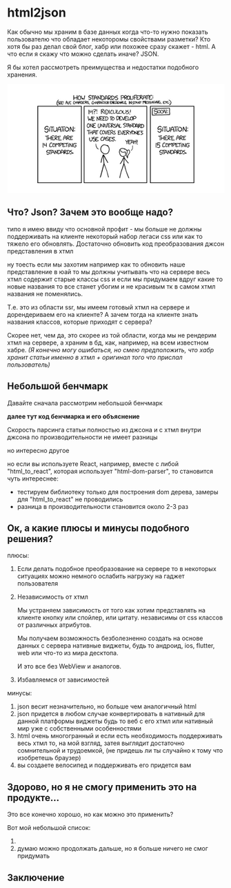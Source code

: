 # html2json

Как обычно мы храним в базе данных когда что-то нужно показать пользователю что обладает некоторомы свойствами разметки? Кто хотя бы раз делал свой блог, хабр или похожее сразу скажет - html. А что если я скажу что можно сделать иначе? JSON.

Я бы хотел рассмотреть преимущества и недостатки подобного хранения.

![Мем](./img/standarts_mem.jpg)

## Что? Json? Зачем это вообще надо?

типо я имею ввиду что основной профит - мы больше не должны поддерживать на клиенте некоторый набор легаси css или как то тяжело его обновлять. Достаточно обновить код преобразования джсон представления в хтмл

ну тоесть если мы захотим например как то обновить наше представление в юай то мы должны учитывать что на сервере весь хтмл содержит старые классы css и если мы придумаем вдруг какие то новые названия то все станет убогим и не красивым тк в самом хтмл названия не поменялись.

Т.е. это из области ssr, мы имеем готовый хтмл на сервере и дорендериваем его на клиенте? А зачем тогда на клиенте знать названия классов, которые приходят с сервера?

Скорее нет, чем да, это скорее из той области, когда мы не рендерим хтмл на сервере, а храним в бд, как, например, на всем известном хабре. *(Я конечно могу ошибаться, но смею предположить, что хабр хранит статьи именно в хтмл + оригинал того что прислал пользователь)*

## Небольшой бенчмарк

Давайте сначала рассмотрим небольшой бенчмарк

**далее тут код бенчмарка и его объяснение**

Скорость парсинга статьи полностью из джсона и с хтмл внутри джсона по производительности не имеет разницы

но интересно другое
 
но если вы используете React, например, вместе с либой "html_to_react", которая использует "html-dom-parser", то становится чуть интереснее:

* тестируем библиотеку только для построения dom дерева, замеры для "html_to_react" не проводились
* разница в производительности становится около 2-3 раз 

## Ок, а какие плюсы и минусы подобного решения?

плюсы:
1. Если делать подобное преобразование на сервере то в некоторых ситуациях можно немного ослабить нагрузку на гаджет пользователя
1. Независимость от хтмл
    
    Мы устраняем зависимость от того как хотим представлять на клиенте кнопку или спойлер, или цитату. независимы от css классов от различных атрибутов.

    Мы получаем возможность безболезненно создать на основе данных с сервера нативные виджеты, будь то андроид, ios, flutter, web или что-то из мира десктопа.

    И это все без WebView и аналогов.

1. Избавляемся от зависимостей

минусы:
1. json весит незначительно, но больше чем аналогичный html
1. json придется в любом случае конвертировать в нативный для данной платформы виджеты будь то веб с его хтмл или нативный мир уже с собственными особенностями
1. html очень многогранный и если есть необходимость поддерживать весь хтмл то, на мой взгляд, затея выглядит достаточно сомнительной и трудоемкой, (не придешь ли ты случайно к тому что изобретешь браузер)
1. вы создаете велосипед и поддерживать его придется вам

## Здорово, но я не смогу применить это на продукте...

Это все конечно хорошо, но как можно это применить?

Вот мой небольшой список:

1. 
1. думаю можно продолжать дальше, но я больше ничего не смог придумать

## Заключение